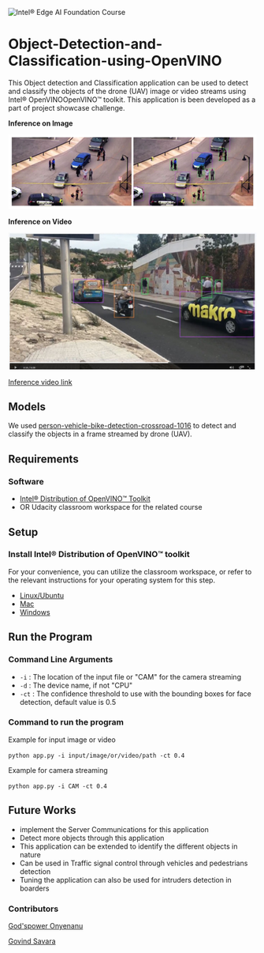 ![Intel® Edge AI Foundation Course](https://img.shields.io/badge/Udacity-Intel%C2%AE%20Edge%20AI%20Foundation%20Course-blue?logo=Udacity&color=33bbff&style=flat)

[image1]: ./imgs/Out_UAV_image.jpg "Inference on Image"
[image2]: ./imgs/Inference_on_video_img.JPG "Inference on Videos"

# Object-Detection-and-Classification-using-OpenVINO

This Object detection and Classification application can be used to detect and classify the objects of the drone (UAV) image or video streams using Intel® OpenVINOOpenVINO™ toolkit.
This application is been developed as a part of project showcase challenge.

**Inference on Image**

![Inference on Image][image1]

**Inference on Video**

![Inference on Video][image2]

[Inference video link](https://www.dropbox.com/s/a206rgm8fgdat5v/out_uav_video.mp4?dl=0)

## Models

We used [person-vehicle-bike-detection-crossroad-1016](https://docs.openvinotoolkit.org/latest/_models_intel_person_vehicle_bike_detection_crossroad_1016_description_person_vehicle_bike_detection_crossroad_1016.html) to detect and classify the objects in a frame streamed by drone (UAV).

## Requirements

### Software

*  [Intel® Distribution of OpenVINO™ Toolkit](https://software.intel.com/en-us/openvino-toolkit/choose-download?)
*  OR Udacity classroom workspace for the related course

## Setup

### Install Intel® Distribution of OpenVINO™ toolkit

For your convenience, you can utilize the classroom workspace, or refer to the relevant instructions for your operating system for this step.

- [Linux/Ubuntu](https://docs.openvinotoolkit.org/latest/_docs_install_guides_installing_openvino_linux.html)
- [Mac](https://docs.openvinotoolkit.org/latest/_docs_install_guides_installing_openvino_macos.html)
- [Windows](https://docs.openvinotoolkit.org/latest/_docs_install_guides_installing_openvino_windows.html)

## Run the Program 

### Command Line Arguments

 - `-i`  : The location of the input file or "CAM" for the camera streaming
 - `-d`  : The device name, if not "CPU"
 - `-ct` : The confidence threshold to use with the bounding boxes for face detection, default value is 0.5
 
### Command to run the program
 Example for input image or video 
 
 ```python app.py -i input/image/or/video/path -ct 0.4```
 
 Example for camera streaming
 
 ```python app.py -i CAM -ct 0.4```
 
## Future Works 
 - implement the Server Communications for this application
 - Detect more objects through this application
 - This application can be extended to identify the different objects in nature
 - Can be used in Traffic signal control through vehicles and pedestrians detection
 - Tuning the application can also be used for intruders detection in boarders

### Contributors
[God'spower Onyenanu](https://github.com/Gpower01)

[Govind Savara](https://github.com/govind-savara) 
